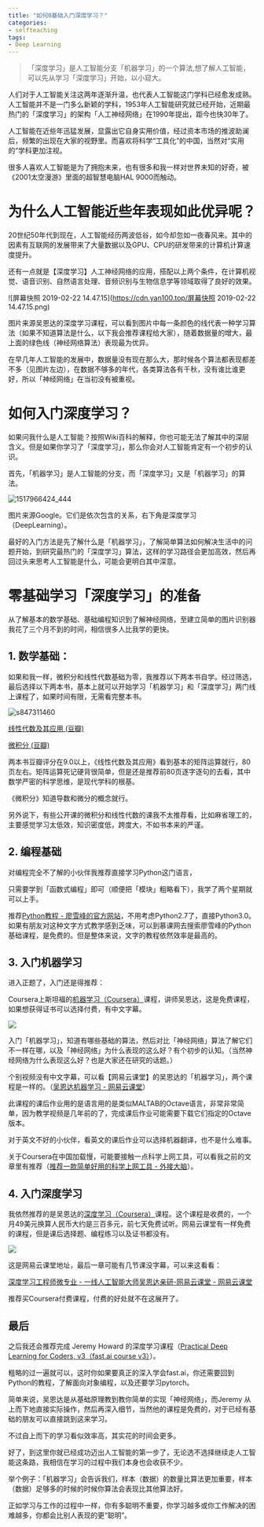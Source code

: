 ```yaml
---
title: "如何0基础入门深度学习？"
categories:
- selfteaching
tags:
- Deep Learning
---
```


> 「深度学习」是人工智能分支「机器学习」的一个算法,想了解人工智能，可以先从学习「深度学习」开始，以小窥大。

人们对于人工智能关注这两年逐渐升温，也代表人工智能这门学科已经愈发成熟。人工智能并不是一门多么新颖的学科，1953年人工智能研究就已经开始，近期最热门的「深度学习」的架构「人工神经网络」在1990年提出，距今也快30年了。

人工智能在近些年迅猛发展，显露出它自身实用价值，经过资本市场的推波助澜后，频繁的出现在大家的视野里。而喜欢将科学“工具化”的中国，当然对“实用的”学科更加注视。

很多人喜欢人工智能是为了拥抱未来，也有很多和我一样对世界未知的好奇，被《2001太空漫游》里面的超智慧电脑HAL 9000而触动。


# 为什么人工智能近些年表现如此优异呢？

20世纪50年代到现在，人工智能经历两波低谷，如今却忽如一夜春风来。其中的因素有互联网的发展带来了大量数据以及GPU、CPU的研发带来的计算机计算速度提升。

还有一点就是【深度学习】人工神经网络的应用，搭配以上两个条件，在计算机视觉、语音识别、自然语言处理、音频识别与生物信息学等领域取得了良好的效果。

![屏幕快照 2019-02-22 14.47.15](https://cdn.yan100.top/屏幕快照 2019-02-22 14.47.15.png)


图片来源吴恩达的深度学习课程，可以看到图片中每一条颜色的线代表一种学习算法（如果不知道算法是什么，以下我会推荐课程给大家），随着数据量的增大，最上面的绿色线（神经网络算法）表现最为优异。

在早几年人工智能的发展中，数据量没有现在那么大，那时候各个算法都表现都差不多（见图片左边），在数据不够多的年代，各类算法各有千秋，没有谁比谁更好，所以「神经网络」在当初没有被重视。

# 如何入门深度学习？

如果问我什么是人工智能？按照Wiki百科的解释，你也可能无法了解其中的深层含义。但是如果你学习了「深度学习」，那么你会对人工智能肯定有一个初步的认识。

首先，「机器学习」是人工智能的分支，而「深度学习」又是「机器学习」的算法。

![1517966424_444](https://cdn.yan100.top/1517966424_444.png)


图片来源Google。它们是依次包含的关系，右下角是深度学习（DeepLearning）。

最好的入门方法是先了解什么是「机器学习」，了解简单算法如何解决生活中的问题开始，到研究最热门的「深度学习」算法，这样的学习路径会更加高效，然后再回过头来思考人工智能是什么，可能会更明白其中深意。

# 零基础学习「深度学习」的准备

从了解基本的数学基础、基础编程知识到了解神经网络，至建立简单的图片识别器我花了三个月不到的时间，相信很多人比我学的更快。

## 1. 数学基础：
如果和我一样，微积分和线性代数基础为零，我推荐以下两本书自学。经过筛选，最后选择以下两本书，基本上就可以开始学习「机器学习」和「深度学习」两门线上课程了，如果时间有限，无需看完整本书。

![s847311460](https://cdn.yan100.top/s847311460.jpg)


[线性代数及其应用 (豆瓣)](https://book.douban.com/subject/1425950/)

[微积分 (豆瓣)](https://book.douban.com/subject/6822205/)

两本书豆瓣评分在9.0以上，《线性代数及其应用》看到基本的矩阵运算就行，80页左右。矩阵运算死记硬背很简单，但是还是推荐前80页逐字逐句的去看，其中数学严密的科学思维，是现代学科的根基。

《微积分》知道导数和微分的概念就行。

另外说下，有些公开课的微积分和线性代数的课我不太推荐看，比如麻省理工的，主要感觉学习太低效，知识密度低，跨度大，不如书本来的严谨。

## 2. 编程基础

对编程完全不了解的小伙伴我推荐直接学习Python这门语言，

只需要学到「函数式编程」即可（顺便把「模块」粗略看下），我学了两个星期就可以上手。

推荐[Python教程 - 廖雪峰的官方网站](https://www.liaoxuefeng.com/wiki/0014316089557264a6b348958f449949df42a6d3a2e542c000)，不用考虑Python2.7了，直接Python3.0。如果有朋友对这种文字方式教学感到乏味，可以到慕课网去搜索廖雪峰的Python基础课程，是免费的。但是整体来说，文字的教程依然效率是最高的。

## 3. 入门机器学习

进入正题了，入门还是得推荐：

Coursera上斯坦福的[机器学习（Coursera）](https://www.coursera.org/learn/machine-learning)课程，讲师吴恩达，这是免费课程，如果想获得证书可以选择付费，有中文字幕。

![](https://cdn.yan100.top/15508356776963.jpg)


入门「机器学习」，知道有哪些基础的算法，然后对比「神经网络」算法了解它们不一样在哪，以及「神经网络」为什么表现的这么好？有个初步的认知。（当然神经网络为什么表现这么好？也是大家还在研究的话题。）

个别视频没有中文字幕，可以看【网易云课堂】的吴恩达的「机器学习」，两个课程是一样的。（[吴恩达机器学习 - 网易云课堂](https://study.163.com/course/courseMain.htm?courseId=1004570029&_trace_c_p_k2_=4370ed9eaeb54dd2a20207910a9c22d6)）

此课程的课后作业用的是语言用的是类似MALTAB的Octave语言，非常非常简单，因为教学视频是几年前的了，完成课后作业可能需要下载它们指定的Octave版本。

对于英文不好的小伙伴，看英文的课后作业可以选择机器翻译，也不是什么难事。

关于Coursera在中国加载慢，可能要接触一点科学上网工具，可以看我之前的文章里有推荐（[推荐一款简单好用的科学上网工具 - 外接大脑](https://yan100.top/tools/tools-kexueshangwang.html)）。

## 4. 入门深度学习

我依然推荐的是吴恩达的[深度学习（Coursera）](https://www.coursera.org/specializations/deep-learning)课程。这个课程是收费的，一个月49美元换算人民币大约是三百多元，前七天免费试听。网易云课堂有一样免费的课程，但是课后选择题、编程练习以及证书都没有。

![](https://cdn.yan100.top/15508358301827.jpg)


这是网易云课堂地址，最后一章可能有几节课没字幕，可以来这看看：

[深度学习工程师微专业 - 一线人工智能大师吴恩达亲研-网易云课堂 - 网易云课堂](https://mooc.study.163.com/smartSpec/detail/1001319001.htm)

推荐买Coursera付费课程，付费的好处就不在这展开了。


## 最后

之后我还会推荐完成 Jeremy Howard 的深度学习课程（[Practical Deep Learning for Coders, v3（fast.ai course v3）](https://course.fast.ai/)）。

粗略的过一遍就可以，这时你如果要真正的深入学会fast.ai，你还需要回到Python的教程，了解面向对象编程，以及还要学习pytorch。

简单来说，吴恩达是从基础原理教到教你简单的实现「神经网络」，而Jeremy 从上而下地直接实际操作，然后再深入细节，当然他的课程是免费的，对于已经有基础的朋友可以直接跳到这来学习。

不过自上而下的学习看似效率高，其实花的时间会更多。

好了，到这里你就已经成功迈出人工智能的第一步了，无论选不选择继续走人工智能这条路，我相信在学习的过程中我们本身也会收获不少。

举个例子：「机器学习」会告诉我们，样本（数据）的数量比算法更加重要，样本（数据）足够多的时候的时候你算法会表现比其他算法好。

正如学习与工作的过程中一样，你有多聪明不重要，你学习越多或你工作解决的困难越多，你都会比别人表现的更“聪明”。

